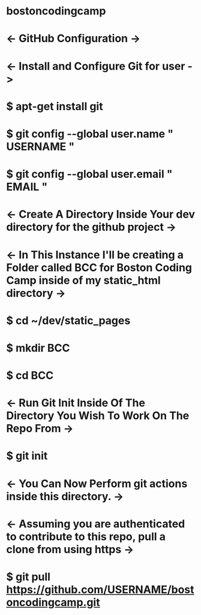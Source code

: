# bostoncodingcamp
# <- GitHub Configuration ->

# <- Install and Configure Git for user ->

# $ apt-get install git
# $ git config --global user.name " USERNAME "
# $ git config --global user.email " EMAIL "

# <- Create A Directory Inside Your dev directory for the github project ->
# <- In This Instance I'll be creating a Folder called BCC for Boston Coding Camp inside of my static_html directory ->

# $ cd ~/dev/static_pages
# $ mkdir BCC
# $ cd BCC

# <- Run Git Init Inside Of The Directory You Wish To Work On The Repo From ->

# $ git init

# <- You Can Now Perform git actions inside this directory. ->
# <- Assuming you are authenticated to contribute to this repo, pull a clone from using https ->

# $ git pull https://github.com/USERNAME/bostoncodingcamp.git
